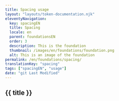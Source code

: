 ```yaml
---
title: Spacing usage
layout: "layouts/token-documentation.njk"
eleventyNavigation:
  key: spacingEN
  title: Spacing
  locale: en
  parent: foundationsEN
  order: 3
  description: This is the foundation
  thumbnail: /images/en/foundations/foundation.png
  alt: This is an image of the foundation
permalink: /en/foundations/spacing/
translationKey: "spacing"
tags: ["spacingEN", "usage"]
date: "git Last Modified"
---
```


## {{ title }}

